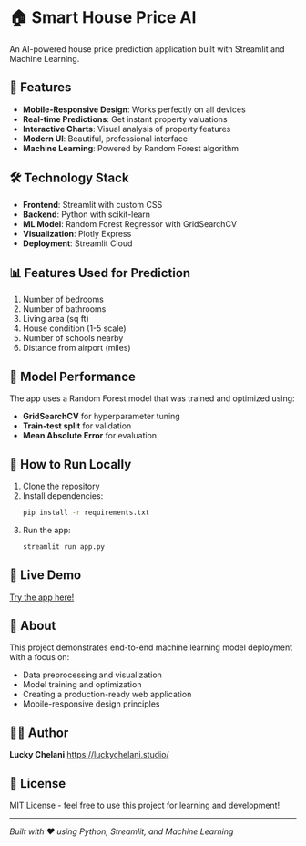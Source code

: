 # 🏠 Smart House Price AI

An AI-powered house price prediction application built with Streamlit and Machine Learning.

## 🚀 Features
- **Mobile-Responsive Design**: Works perfectly on all devices
- **Real-time Predictions**: Get instant property valuations
- **Interactive Charts**: Visual analysis of property features
- **Modern UI**: Beautiful, professional interface
- **Machine Learning**: Powered by Random Forest algorithm

## 🛠️ Technology Stack
- **Frontend**: Streamlit with custom CSS
- **Backend**: Python with scikit-learn
- **ML Model**: Random Forest Regressor with GridSearchCV
- **Visualization**: Plotly Express
- **Deployment**: Streamlit Cloud

## 📊 Features Used for Prediction
1. Number of bedrooms
2. Number of bathrooms
3. Living area (sq ft)
4. House condition (1-5 scale)
5. Number of schools nearby
6. Distance from airport (miles)

## 🎯 Model Performance
The app uses a Random Forest model that was trained and optimized using:
- **GridSearchCV** for hyperparameter tuning
- **Train-test split** for validation
- **Mean Absolute Error** for evaluation

## 🚀 How to Run Locally

1. Clone the repository
2. Install dependencies:
   ```bash
   pip install -r requirements.txt
   ```
3. Run the app:
   ```bash
   streamlit run app.py
   ```

## 📱 Live Demo
[Try the app here!](your-deployed-url-here)

## 📝 About
This project demonstrates end-to-end machine learning model deployment with a focus on:
- Data preprocessing and visualization
- Model training and optimization
- Creating a production-ready web application
- Mobile-responsive design principles

## 👨‍💻 Author
**Lucky Chelani**
https://luckychelani.studio/

## 📄 License
MIT License - feel free to use this project for learning and development!

---
*Built with ❤️ using Python, Streamlit, and Machine Learning*
